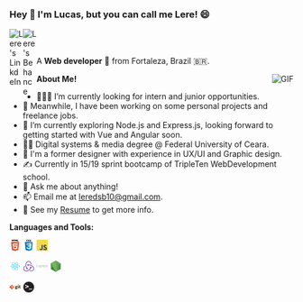 <h3 title="hehehe"> Hey 👋 I'm Lucas, but you can call me Lere! 😄</h3>

<a href="https://www.linkedin.com/in/lucas-iere-a197a5154/">
  <img align="left" alt="Lere's LinkdeIn" width="24px" src="https://cdn.jsdelivr.net/npm/simple-icons@v3/icons/linkedin.svg" />
</a>
<a href="https://www.behance.net/lucasbanko6416">
  <img align="left" alt="Lere's Behance" width="24px" src="https://cdn-icons-png.flaticon.com/512/51/51916.png" />
</a>



<br />
<br />

A **Web developer** 🚀 from Fortaleza, Brazil 🇧🇷.
 
  <img align="right" alt="GIF" src="https://i.giphy.com/media/v1.Y2lkPTc5MGI3NjExOXZqaDFsMHBkNW5xc25ua3U1ZGZ5OG8wYXB0NHpoNTd0dHMwOWljNiZlcD12MV9pbnRlcm5hbF9naWZfYnlfaWQmY3Q9Zw/o0vwzuFwCGAFO/giphy.gif" />

**About Me!**

- 👨🏽‍💻 I’m currently looking for intern and junior opportunities.
- 🌳 Meanwhile, I have been working on some personal projects and freelance jobs. 
- 🌱 I’m currently exploring Node.js and Express.js, looking forward to getting started with Vue and Angular soon.
- 👨‍🎓 Digital systems & media degree @ Federal University of Ceara.
- 📐 I'm a former designer with experience in UX/UI and Graphic design.
- ✍️ Currently in 15/19 sprint bootcamp of TripleTen WebDevelopment school.
- 💬 Ask me about anything!
- 📫 Email me at [leredsb10@gmail.com](mailto:leredsb10@gmail.com).
- 📝 See my [Resume](https://drive.google.com/file/d/1qbDLUopOXW6cQHfN-8gr9e1tn2_Yx7nf/view?usp=drive_link) to get more info.


**Languages and Tools:**  


<code><img height="20" src="https://raw.githubusercontent.com/github/explore/80688e429a7d4ef2fca1e82350fe8e3517d3494d/topics/html/html.png"></code>
<code><img height="20" src="https://raw.githubusercontent.com/github/explore/80688e429a7d4ef2fca1e82350fe8e3517d3494d/topics/css/css.png"></code>
<code><img height="20" src="https://raw.githubusercontent.com/github/explore/80688e429a7d4ef2fca1e82350fe8e3517d3494d/topics/javascript/javascript.png"></code>

<code><img height="20" src="https://raw.githubusercontent.com/github/explore/80688e429a7d4ef2fca1e82350fe8e3517d3494d/topics/react/react.png"></code>
<code><img height="20" src="https://raw.githubusercontent.com/github/explore/80688e429a7d4ef2fca1e82350fe8e3517d3494d/topics/redux/redux.png"></code>
<code><img height="20" src="https://raw.githubusercontent.com/github/explore/80688e429a7d4ef2fca1e82350fe8e3517d3494d/topics/express/express.png"></code>
<code><img height="20" src="https://raw.githubusercontent.com/github/explore/80688e429a7d4ef2fca1e82350fe8e3517d3494d/topics/nodejs/nodejs.png"></code>

<code><img height="20" src="https://raw.githubusercontent.com/github/explore/80688e429a7d4ef2fca1e82350fe8e3517d3494d/topics/git/git.png"></code>
<code><img height="20" src="https://raw.githubusercontent.com/github/explore/80688e429a7d4ef2fca1e82350fe8e3517d3494d/topics/terminal/terminal.png"></code>

